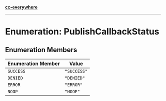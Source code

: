 [**cc-everywhere**](../../../../../index.md)

***

# Enumeration: PublishCallbackStatus

## Enumeration Members

| Enumeration Member | Value |
| ------ | ------ |
| `SUCCESS` | `"SUCCESS"` |
| `DENIED` | `"DENIED"` |
| `ERROR` | `"ERROR"` |
| `NOOP` | `"NOOP"` |
